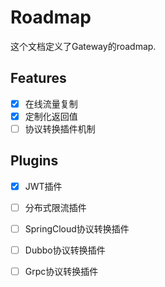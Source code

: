 # Roadmap
这个文档定义了Gateway的roadmap.

## Features
- [x] 在线流量复制
- [x] 定制化返回值
- [ ] 协议转换插件机制

## Plugins
- [x] JWT插件
- [ ] 分布式限流插件
- [ ] SpringCloud协议转换插件
- [ ] Dubbo协议转换插件
- [ ] Grpc协议转换插件

